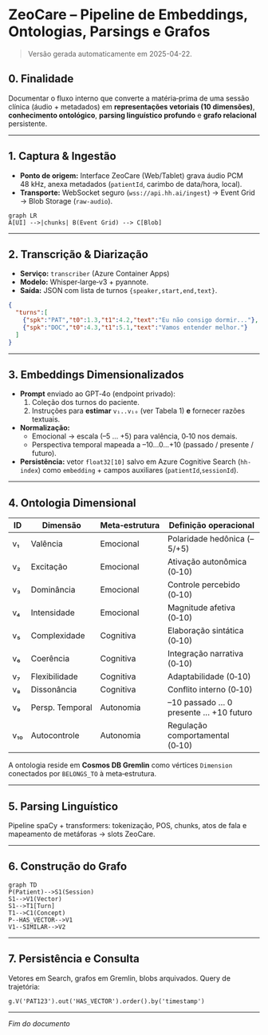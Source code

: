 # ZeoCare – Pipeline de Embeddings, Ontologias, Parsings e Grafos

> Versão gerada automaticamente em 2025-04-22.

## 0. Finalidade  
Documentar o fluxo interno que converte a matéria‑prima de uma sessão clínica (áudio + metadados) em **representações vetoriais (10 dimensões)**, **conhecimento ontológico**, **parsing linguístico profundo** e **grafo relacional** persistente.

---

## 1. Captura & Ingestão  
* **Ponto de origem:** Interface ZeoCare (Web/Tablet) grava áudio PCM 48 kHz, anexa metadados (`patientId`, carimbo de data/hora, local).  
* **Transporte:** WebSocket seguro (`wss://api.hh.ai/ingest`) → Event Grid → Blob Storage (`raw-audio`).

```mermaid
graph LR
A[UI] -->|chunks| B(Event Grid) --> C[Blob]
```

---

## 2. Transcrição & Diarização  
* **Serviço:** `transcriber` (Azure Container Apps)  
* **Modelo:** Whisper‐large‐v3 + pyannote.  
* **Saída:** JSON com lista de turnos `{speaker,start,end,text}`.

```json
{
  "turns":[
    {"spk":"PAT","t0":1.3,"t1":4.2,"text":"Eu não consigo dormir..."},
    {"spk":"DOC","t0":4.3,"t1":5.1,"text":"Vamos entender melhor."}
  ]
}
```

---

## 3. Embeddings Dimensionalizados  
* **Prompt** enviado ao GPT‑4o (endpoint privado):  
  1. Coleção dos turnos do paciente.  
  2. Instruções para **estimar** `v₁..v₁₀` (ver Tabela 1) **e** fornecer razões textuais.  
* **Normalização:**  
  * Emocional → escala (–5 … +5) para valência, 0‑10 nos demais.  
  * Perspectiva temporal mapeada a –10…0…+10 (passado / presente / futuro).  
* **Persistência:** vetor `float32[10]` salvo em Azure Cognitive Search (`hh-index`) como `embedding` + campos auxiliares (`patientId`,`sessionId`).

---

## 4. Ontologia Dimensional
| ID | Dimensão | Meta‑estrutura | Definição operacional |
|----|----------|----------------|-----------------------|
| v₁ | Valência | Emocional | Polaridade hedônica (–5/+5) |
| v₂ | Excitação | Emocional | Ativação autonômica (0‑10) |
| v₃ | Dominância | Emocional | Controle percebido (0‑10) |
| v₄ | Intensidade | Emocional | Magnitude afetiva (0‑10) |
| v₅ | Complexidade | Cognitiva | Elaboração sintática (0‑10) |
| v₆ | Coerência | Cognitiva | Integração narrativa (0‑10) |
| v₇ | Flexibilidade | Cognitiva | Adaptabilidade (0‑10) |
| v₈ | Dissonância | Cognitiva | Conflito interno (0‑10) |
| v₉ | Persp. Temporal | Autonomia | –10 passado … 0 presente … +10 futuro |
| v₁₀ | Autocontrole | Autonomia | Regulação comportamental (0‑10) |

A ontologia reside em **Cosmos DB Gremlin** como vértices `Dimension` conectados por `BELONGS_TO` à meta‑estrutura.

---

## 5. Parsing Linguístico  
Pipeline spaCy + transformers: tokenização, POS, chunks, atos de fala e mapeamento de metáforas → slots ZeoCare.

---

## 6. Construção do Grafo  

```mermaid
graph TD
P(Patient)-->S1(Session)
S1-->V1(Vector)
S1-->T1[Turn]
T1-->C1(Concept)
P--HAS_VECTOR-->V1
V1--SIMILAR-->V2
```

---

## 7. Persistência e Consulta  

Vetores em Search, grafos em Gremlin, blobs arquivados. Query de trajetória:

```gremlin
g.V('PAT123').out('HAS_VECTOR').order().by('timestamp')
```

---

_Fim do documento_
